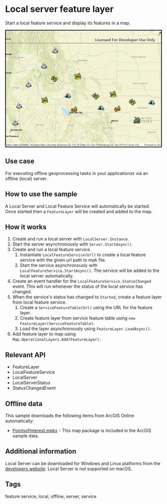 # Local server feature layer

Start a local feature service and display its features in a map.

![Image of local server feature layer](LocalServerFeatureLayer.jpg)

## Use case

For executing offline geoprocessing tasks in your applicationss via an offline (local) server.

## How to use the sample

A Local Server and Local Feature Service will automatically be started. Once started then a `FeatureLayer` will be created and added to the map.

## How it works

1. Create and run a local server with `LocalServer.Instance`.
2. Start the server asynchronously with `Server.StartAsync()`.
3. Create and run a local feature service.
   1. Instantiate `LocalFeatureService(Url)` to create  a local feature service with the given url path to mpk file.
   2. Start the service asynchronously with `LocalFeatureService.StartAsync()`. The service will be added to the local server automatically.
1. Create an event handler for the `LocalFeatureService.StatusChanged` event. This will run whenever the status of the local service has changed.
2. When the service's status has changed to `Started`, create a feature layer from local feature service.
   1. Create a `ServiceFeatureTable(Url)` using the URL for the feature layer.
   2. Create feature layer from service feature table using `new FeatureLayer(ServiceFeatureTable)`.
   3. Load the layer asynchronously using `FeatureLayer.LoadAsync()`.
3. Add feature layer to map using `Map.OperationalLayers.Add(FeatureLayer)`.

## Relevant API

* FeatureLayer
* LocalFeatureService
* LocalServer
* LocalServerStatus
* StatusChangedEvent

## Offline data

This sample downloads the following items from ArcGIS Online automatically:

* [PointsofInterest.mpkx](https://www.arcgis.com/home/item.html?id=92ca5cdb3ff1461384bf80dc008e297b) - This map package is included in the ArcGIS sample data.


## Additional information

Local Server can be downloaded for Windows and Linux platforms from the [developers website](https://developers.arcgis.com/downloads/apis-and-sdks?product=local-server#arcgis-runtime-local-server). Local Server is not supported on macOS.

## Tags

feature service, local, offline, server, service